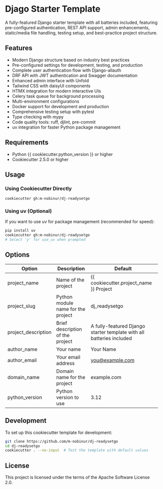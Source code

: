 # Djago Starter Template

A fully-featured Django starter template with all batteries included, featuring pre-configured authentication, REST API support, admin enhancements, static/media file handling, testing setup, and best-practice project structure.

## Features

- Modern Django structure based on industry best practices
- Pre-configured settings for development, testing, and production
- Complete user authentication flow with Django-allauth
- DRF API with JWT authentication and Swagger documentation
- Enhanced admin interface with Unfold
- Tailwind CSS with daisyUI components
- HTMX integration for modern interactive UIs
- Celery task queue for background processing
- Multi-environment configurations
- Docker support for development and production
- Comprehensive testing setup with pytest
- Type checking with mypy
- Code quality tools: ruff, djlint, pre-commit
- uv integration for faster Python package management

## Requirements

- Python {{ cookiecutter.python_version }} or higher
- Cookiecutter 2.5.0 or higher

## Usage

### Using Cookiecutter Directly

```bash
cookiecutter gh:m-nobinur/dj-readysetgo
```

### Using uv (Optional)

If you want to use uv for package management (recommended for speed):

```bash
pip install uv
cookiecutter gh:m-nobinur/dj-readysetgo
# Select 'y' for use_uv when prompted
```

## Options

| Option | Description | Default |
|--------|-------------|---------|
| project_name | Name of the project | {{ cookiecutter.project_name }} Project |
| project_slug | Python module name for the project | dj_readysetgo |
| project_description | Brief description of the project | A fully-featured Django starter template with all batteries included |
| author_name | Your name | Your Name |
| author_email | Your email address | you@example.com |
| domain_name | Domain name for the project | example.com |
| python_version | Python version to use | 3.12 |

## Development

To set up this cookiecutter template for development:

```bash
git clone https://github.com/m-nobinur/dj-readysetgo
cd dj-readysetgo
cookiecutter . --no-input  # Test the template with default values
```

## License

This project is licensed under the terms of the Apache Software License 2.0.